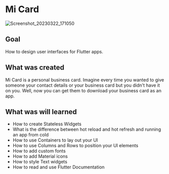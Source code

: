 
# Mi Card

![Screenshot_20230322_171050](https://user-images.githubusercontent.com/128228440/226887979-02121bcf-7d12-41de-a856-0eaaff5ff59c.jpg)

## Goal

How to design user interfaces for Flutter apps.

## What was created

Mi Card is a personal business card. Imagine every time you wanted to give someone your contact details or your business card but you didn't have it on you. Well, now you can get them to download your business card as an app.

## What was will learned

* How to create Stateless Widgets
* What is the difference between hot reload and hot refresh and running an app from cold
* How to use Containers to lay out your UI
* How to use Columns and Rows to position your UI elements
* How to add custom fonts
* How to add Material icons
* How to style Text widgets
* How to read and use Flutter Documentation



